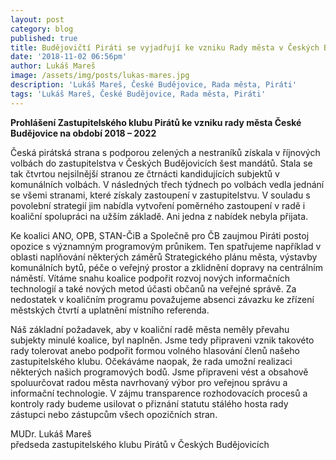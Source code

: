 ```yaml
---
layout: post
category: blog
published: true
title: Budějovičtí Piráti se vyjadřují ke vzniku Rady města v Českých Budějovicích
date: '2018-11-02 06:56pm'
author: Lukáš Mareš
image: /assets/img/posts/lukas-mares.jpg
description: 'Lukáš Mareš, České Budějovice, Rada města, Piráti'
tags: 'Lukáš Mareš, České Budějovice, Rada města, Piráti'
---
```

**Prohlášení Zastupitelského klubu Pirátů ke vzniku rady města České 
Budějovice na období 2018 – 2022** 

Česká pirátská strana s podporou zelených a nestraníků získala v říjnových volbách do zastupitelstva v Českých Budějovicích šest mandátů. Stala se tak čtvrtou nejsilnější stranou ze čtrnácti kandidujících subjektů v komunálních volbách. V následných třech týdnech po volbách vedla jednání se všemi stranami, které získaly zastoupení v zastupitelstvu. V souladu s povolební strategií jim nabídla vytvoření poměrného zastoupení v radě i koaliční spolupráci na užším základě. Ani jedna z nabídek nebyla přijata. 

Ke koalici ANO, OPB, STAN-ČiB a Společně pro ČB zaujmou Piráti postoj opozice s významným programovým průnikem. Ten spatřujeme například v oblasti naplňování některých záměrů Strategického plánu města, výstavby komunálních bytů, péče o veřejný prostor a zklidnění dopravy na centrálním náměstí. Vítáme snahu koalice podpořit rozvoj nových informačních technologií a také nových metod účasti občanů na veřejné správě. Za nedostatek v koaličním programu považujeme absenci závazku ke zřízení městských čtvrtí a uplatnění místního referenda. 

Náš základní požadavek, aby v koaliční radě města neměly převahu subjekty minulé koalice, byl naplněn. Jsme tedy připraveni vznik takovéto rady tolerovat anebo podpořit formou volného hlasování členů našeho zastupitelského klubu. Očekáváme naopak, že rada umožní realizaci některých našich programových bodů. Jsme připraveni vést a obsahově spoluurčovat radou města navrhovaný výbor pro veřejnou správu a informační technologie. V zájmu transparence rozhodovacích procesů a kontroly rady budeme usilovat o přiznání statutu stálého hosta rady zástupci nebo zástupcům všech opozičních stran. 



MUDr. Lukáš Mareš \
předseda zastupitelského klubu Pirátů v Českých Budějovicích
